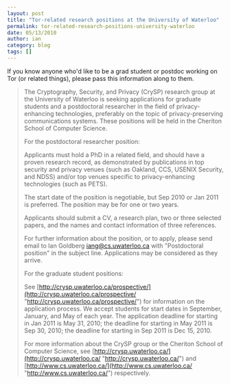 ```yaml
---
layout: post
title: "Tor-related research positions at the University of Waterloo"
permalink: tor-related-research-positions-university-waterloo
date: 05/13/2010
author: ian
category: blog
tags: []
---
```


If you know anyone who'd like to be a grad student or postdoc working on Tor (or related things), please pass this information along to them.

> The Cryptography, Security, and Privacy (CrySP) research group at the University of Waterloo is seeking applications for graduate students and a postdoctoral researcher in the field of privacy-enhancing technologies, preferably on the topic of privacy-preserving communications systems. These positions will be held in the Cheriton School of Computer Science.
> 
> For the postdoctoral researcher position:
> 
> Applicants must hold a PhD in a related field, and should have a proven research record, as demonstrated by publications in top security and privacy venues (such as Oakland, CCS, USENIX Security, and NDSS) and/or top venues specific to privacy-enhancing technologies (such as PETS).
> 
> The start date of the position is negotiable, but Sep 2010 or Jan 2011 is preferred. The position may be for one or two years.
> 
> Applicants should submit a CV, a research plan, two or three selected papers, and the names and contact information of three references.
> 
> For further information about the position, or to apply, please send email to Ian Goldberg <iang@cs.uwaterloo.ca> with "Postdoctoral position" in the subject line. Applications may be considered as they arrive.
> 
> For the graduate student positions:
> 
> See [http://crysp.uwaterloo.ca/prospective/](http://crysp.uwaterloo.ca/prospective/ "http://crysp.uwaterloo.ca/prospective/") for information on the application process. We accept students for start dates in September, January, and May of each year. The application deadline for starting in Jan 2011 is May 31, 2010; the deadline for starting in May 2011 is Sep 30, 2010; the deadline for starting in Sep 2011 is Dec 15, 2010.
> 
> For more information about the CrySP group or the Cheriton School of Computer Science, see [http://crysp.uwaterloo.ca/](http://crysp.uwaterloo.ca/ "http://crysp.uwaterloo.ca/") and [http://www.cs.uwaterloo.ca/](http://www.cs.uwaterloo.ca/ "http://www.cs.uwaterloo.ca/") respectively.
